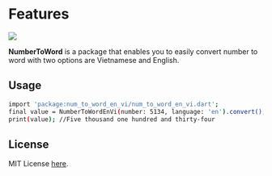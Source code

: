 # Features

[![](https://img.shields.io/pub/v/num_to_word_en_vi)](https://pub.dev/packages/num_to_word_en_vi)

**NumberToWord** is a package that enables you to easily convert number to word with two options are Vietnamese and English.

## Usage

```sh
import 'package:num_to_word_en_vi/num_to_word_en_vi.dart';
final value = NumberToWordEnVi(number: 5134, language: 'en').convert();
print(value); //Five thousand one hundred and thirty-four
```

## License

MIT License [here](https://github.com/DoTungLam96/number_to_word_vi_en/blob/main/LICENSE).
